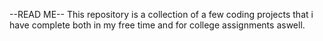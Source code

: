 --READ ME--
This repository is a collection of a few coding projects that i have complete both in my free time and for college assignments aswell. 
